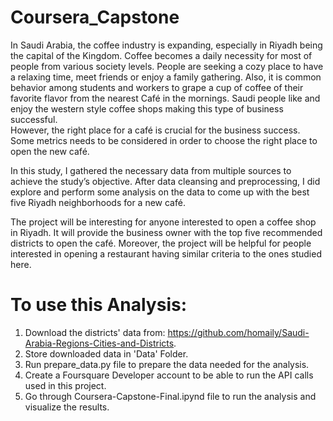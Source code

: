 # Coursera_Capstone
In Saudi Arabia, the coffee industry is expanding, especially in Riyadh being the capital of the Kingdom. Coffee becomes a daily necessity for most of people from various society levels. People are seeking a cozy place to have a relaxing time, meet friends or enjoy a family gathering. Also, it is common behavior among students and workers to grape a cup of coffee of their favorite flavor from the nearest Café in the mornings. Saudi people like and enjoy the western style coffee shops making this type of business successful.  
However, the right place for a café is crucial for the business success. Some metrics needs to be considered in order to choose the right place to open the new café. 
 
In this study, I gathered the necessary data from multiple sources to achieve the study’s objective. After data cleansing and preprocessing, I did explore and perform some analysis on the data to come up with the best five Riyadh neighborhoods for a new café. 

 
The project will be interesting for anyone interested to open a coffee shop in Riyadh. It will provide the business owner with the top five recommended districts to open the café. Moreover, the project will be helpful for people interested in opening a restaurant having similar criteria to the ones studied here. 

# To use this Analysis:
1. Download the districts' data from: https://github.com/homaily/Saudi-Arabia-Regions-Cities-and-Districts.
2. Store downloaded data in 'Data' Folder.
3. Run prepare_data.py file to prepare the data needed for the analysis.
4. Create a Foursquare Developer account to be able to run the API calls used in this project.
5. Go through Coursera-Capstone-Final.ipynd file to run the analysis and visualize the results. 
